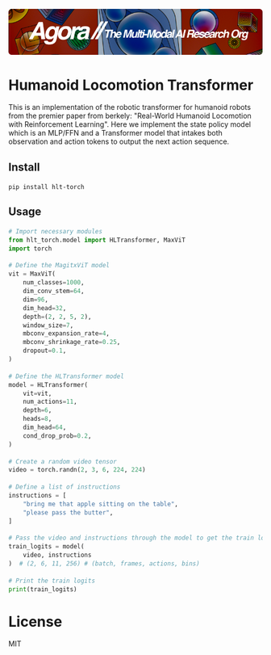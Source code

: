 [![Multi-Modality](agorabanner.png)](https://discord.gg/qUtxnK2NMf)

# Humanoid Locomotion Transformer
This is an implementation of the robotic transformer for humanoid robots from the premier paper from berkely: "Real-World Humanoid Locomotion with Reinforcement Learning". Here we implement the state policy model which is an MLP/FFN and a Transformer model that intakes both observation and action tokens to output the next action sequence.


## Install
`pip install hlt-torch`


## Usage
```python
# Import necessary modules
from hlt_torch.model import HLTransformer, MaxViT
import torch

# Define the MagitxViT model
vit = MaxViT(
    num_classes=1000,
    dim_conv_stem=64,
    dim=96,
    dim_head=32,
    depth=(2, 2, 5, 2),
    window_size=7,
    mbconv_expansion_rate=4,
    mbconv_shrinkage_rate=0.25,
    dropout=0.1,
)

# Define the HLTransformer model
model = HLTransformer(
    vit=vit,
    num_actions=11,
    depth=6,
    heads=8,
    dim_head=64,
    cond_drop_prob=0.2,
)

# Create a random video tensor
video = torch.randn(2, 3, 6, 224, 224)

# Define a list of instructions
instructions = [
    "bring me that apple sitting on the table",
    "please pass the butter",
]

# Pass the video and instructions through the model to get the train logits
train_logits = model(
    video, instructions
)  # (2, 6, 11, 256) # (batch, frames, actions, bins)

# Print the train logits
print(train_logits)


```

# License
MIT

